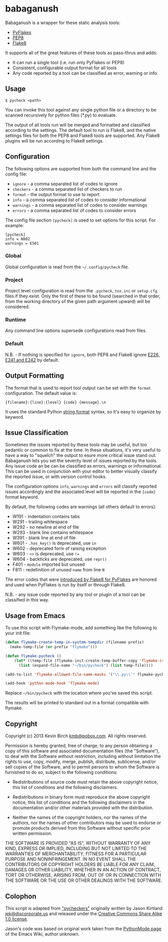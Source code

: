 # babaganush

Babaganush is a wrapper for these static analysis tools:

* [PyFlakes](https://launchpad.net/pyflakes)
* [PEP8](https://github.com/jcrocholl/pep8)
* [Flake8](http://github.com/bmcustodio/flake8)

It supports all of the great features of these tools as pass-thrus and adds:

* It can run a single tool (i.e. run only PyFlakes or PEP8)
* Consistent, configurable output format for all tools
* Any code reported by a tool can be classified as error, warning or info 

## Usage

```shell
$ pycheck <path>
```

You can invoke this tool against any single python file or a directory to be scanned recursively for python files (*.py) to evaluate.

The output of all tools run will be merged and formatted and classified according to the settings.  The default tool to run is Flake8, and the native settings files for both the PEP8 and Flake8 tools are supported.  Any Flake8 plugins will be run according to Flake8 settings.

## Configuration

The following options are supported from both the command line and the config file:

* `ignore` - a comma separated list of codes to ignore
* `checkers` - a comma separated list of checkers to run
* `format` - the output format to use to report 
* `info` - a comma separated list of codes to consider informational
* `warnings` - a comma separated list of codes to consider warnings
* `errors` - a comma separated list of codes to consider errors

The config file section `[pycheck]` is used to set options for this script.  For example:

```
[pycheck]
info = N802
warnings = E501
```

### Global

Global configuration is read from the `~/.config/pycheck` file.

### Project

Project level configuration is read from the `.pycheck`, `tox.ini` or `setup.cfg` files if they exist.  Only the first of these to be found (searched in that order, from the working directory of the given path argument upward) will be considered.

### Runtime

Any command line options supersede configurations read from files.

### Default

N.B. - If nothing is specified for `ignore`, both PEP8 and Flake8 ignore [E226, E241 and E242](http://pep8.readthedocs.org/en/latest/intro.html#error-codes) by default.

## Output Formatting

The format that is used to report tool output can be set with the `format` configuration.  The default value is:

```
{filename}:{line}:{level} {code} {message}.\n
```

It uses the standard Python [string format](http://docs.python.org/2/library/string.html#format-string-syntax) syntax, so it's easy to organize by keyword.

## Issue Classification

Sometimes the issues reported by these tools may be useful, but too pedantic or common to fix at the time.  In these situations, it's very useful to have a way to "squelch" the output to esure more critical issue stand out.  Babaganush lets you set the severity level of issues reported by the tools.  Any issue code an be can be classified as errors, warnings or informational.  This can be used in conjunction with your editor to better visually classify the reported issue, or with version control hooks.

The configuration options `info`, `warnings` and `errors` will classify reported issues accordingly and the associated level will be reported in the `{code}` format keyword.

By default, the following codes are warnings (all others default to errors):

* W191 - indentation contains tabs
* W291 - trailing whitespace
* W292 - no newline at end of file
* W293 - blank line contains whitespace
* W391 - blank line at end of file
* W601 - `.has_key()` is deprecated, use `in`
* W602 - deprecated form of raising exception
* W603 - `<>` is deprecated, use `!=`
* W604 - backticks are deprecated, use `repr()`
* F401 - `module` imported but unused
* F811 - redefinition of unused `name` from line `N`

The error codes that were [introduced by Flake8 for PyFlakes](http://flake8.readthedocs.org/en/latest/warnings.html) are honored and used when PyFlakes is run by itself or through Flake8.

N.B. - any issue code reported by any tool or plugin of a tool can be classified in this way.

## Usage from Emacs

To use this script with Flymake-mode, add something like the 
following to your init file:

```lisp
(defun flymake-create-temp-in-system-tempdir (filename prefix)
  (make-temp-file (or prefix "flymake")))

(defun flymake-pycheck ()
    (let* ((temp-file (flymake-init-create-temp-buffer-copy 'flymake-create-temp-in-system-tempdir)))
      (list (expand-file-name "~/bin/pycheck") (list temp-file))))

(add-to-list 'flymake-allowed-file-name-masks '("\\.py\\'" flymake-pycheck))

(add-hook 'python-mode-hook 'flymake-mode)
```

Replace `~/bin/pycheck` with the location where you've saved this
script.

The results will be printed to standard out in a format compatible
with flymake.

## Copyright

Copyright (c) 2013 Kevin Birch <kmb@pobox.com>. All rights reserved.

Permission is hereby granted, free of charge, to any person obtaining
a copy of this software and associated documentation files (the
"Software"), to deal with the Software without restriction, including
without limitation the rights to use, copy, modify, merge, publish,
distribute, sublicense, and/or sell copies of the Software, and to
permit persons to whom the Software is furnished to do so, subject to
the following conditions:

* Redistributions of source code must retain the above copyright
  notice, this list of conditions and the following disclaimers.

* Redistributions in binary form must reproduce the above copyright
  notice, this list of conditions and the following disclaimers in the
  documentation and/or other materials provided with the distribution.

* Neither the names of the copyright holders, nor the names of the
  authors, nor the names of other contributors may be used to endorse
  or promote products derived from this Software without specific
  prior written permission.

THE SOFTWARE IS PROVIDED "AS IS", WITHOUT WARRANTY OF ANY KIND,
EXPRESS OR IMPLIED, INCLUDING BUT NOT LIMITED TO THE WARRANTIES OF
MERCHANTABILITY, FITNESS FOR A PARTICULAR PURPOSE AND NONINFRINGEMENT.
IN NO EVENT SHALL THE CONTRIBUTORS OR COPYRIGHT HOLDERS BE LIABLE FOR
ANY CLAIM, DAMAGES OR OTHER LIABILITY, WHETHER IN AN ACTION OF
CONTRACT, TORT OR OTHERWISE, ARISING FROM, OUT OF OR IN CONNECTION
WITH THE SOFTWARE OR THE USE OR OTHER DEALINGS WITH THE SOFTWARE.

## Colophon

This script is adapted from ["pycheckers"][1] originally written by Jason Kirtland
<jek@discorporate.us> and released under the [Creative Commons Share
Alike 1.0 license][2].

Jason's code was based on original work taken from the [PythonMode
page][3] of the Emacs Wiki, author unknown.

[1]: https://bitbucket.org/jek/sandbox/src/tip/pycheckers
[2]: http://creativecommons.org/licenses/sa/1.0/
[3]: http://www.emacswiki.org/emacs/PythonMode


